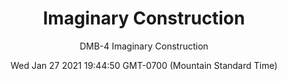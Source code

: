 ---
category: "wall-covering"
date: Wed Jan 27 2021 19:44:50 GMT-0700 (Mountain Standard Time)
description: "null"
designer: "Domenica Brockman"
href: "https://www.areaenvironments.com/domenica-brockman"
image_primary: "./img/DMB_ImaginaryConstruction_repeat.jpg"
image_secondary: "./img/DMB_IMaginary+Construction_Interior.jpg"
image_thumb: "./img/Domenica+Brockman.png"
manufacturer: "Area Environments"
slug: "/manufacturers/area-environments/wall-covering/imaginary-construction"
slug_destination: area-environments,
subtitle: "DMB-4 Imaginary Construction"
tags:
  - "area-environments"
  - "wall-covering"
title: "Imaginary Construction"
---